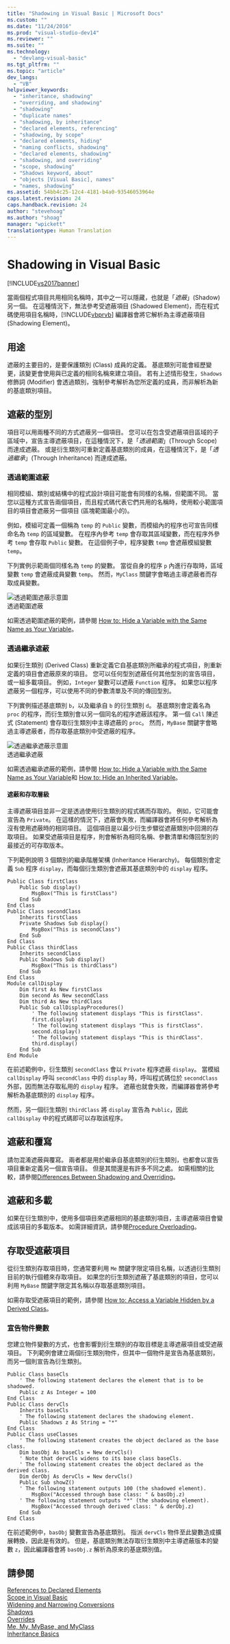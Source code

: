 ```yaml
---
title: "Shadowing in Visual Basic | Microsoft Docs"
ms.custom: ""
ms.date: "11/24/2016"
ms.prod: "visual-studio-dev14"
ms.reviewer: ""
ms.suite: ""
ms.technology: 
  - "devlang-visual-basic"
ms.tgt_pltfrm: ""
ms.topic: "article"
dev_langs: 
  - "VB"
helpviewer_keywords: 
  - "inheritance, shadowing"
  - "overriding, and shadowing"
  - "shadowing"
  - "duplicate names"
  - "shadowing, by inheritance"
  - "declared elements, referencing"
  - "shadowing, by scope"
  - "declared elements, hiding"
  - "naming conflicts, shadowing"
  - "declared elements, shadowing"
  - "shadowing, and overriding"
  - "scope, shadowing"
  - "Shadows keyword, about"
  - "objects [Visual Basic], names"
  - "names, shadowing"
ms.assetid: 54bb4c25-12c4-4181-b4a0-93546053964e
caps.latest.revision: 24
caps.handback.revision: 24
author: "stevehoag"
ms.author: "shoag"
manager: "wpickett"
translationtype: Human Translation
---
```

# Shadowing in Visual Basic
[!INCLUDE[vs2017banner](../../../../csharp/includes/vs2017banner.md)]

當兩個程式項目共用相同名稱時，其中之一可以隱藏，也就是「*遮蔽*」\(Shadow\) 另一個。  在這種情況下，無法參考受遮蔽項目 \(Shadowed Element\)，而在程式碼使用項目名稱時，[!INCLUDE[vbprvb](../../../../csharp/programming-guide/concepts/linq/includes/vbprvb_md.md)] 編譯器會將它解析為主導遮蔽項目 \(Shadowing Element\)。  
  
## 用途  
 遮蔽的主要目的，是要保護類別 \(Class\) 成員的定義。  基底類別可能會經歷變更，該變更會使用與已定義的相同名稱來建立項目。  若有上述情形發生，`Shadows` 修飾詞 \(Modifier\) 會透過類別，強制參考解析為您所定義的成員，而非解析為新的基底類別項目。  
  
## 遮蔽的型別  
 項目可以用兩種不同的方式遮蔽另一個項目。  您可以在包含受遮蔽項目區域的子區域中，宣告主導遮蔽項目，在這種情況下，是「*透過範圍*」\(Through Scope\) 而達成遮蔽。  或是衍生類別可重新定義基底類別的成員，在這種情況下，是「*透過繼承*」\(Through Inheritance\) 而達成遮蔽。  
  
### 透過範圍遮蔽  
 相同模組、類別或結構中的程式設計項目可能會有同樣的名稱，但範圍不同。  當您以這種方式宣告兩個項目，而且程式碼代表它們共用的名稱時，使用較小範圍項目的項目會遮蔽另一個項目 \(區塊範圍最小的\)。  
  
 例如，模組可定義一個稱為 `temp` 的 `Public` 變數，而模組內的程序也可宣告同樣命名為 `temp` 的區域變數。  在程序內參考 `temp` 會存取其區域變數，而在程序外參考 `temp` 會存取 `Public` 變數。  在這個例子中，程序變數 `temp` 會遮蔽模組變數 `temp`。  
  
 下列實例示範兩個同樣名為 `temp` 的變數。  當從自身的程序 `p` 內進行存取時，區域變數 `temp` 會遮蔽成員變數 `temp`。  然而，`MyClass` 關鍵字會略過主導遮蔽者而存取成員變數。  
  
 ![透過範圍遮蔽示意圖](../../../../visual-basic/programming-guide/language-features/declared-elements/media/shadowscope.gif "ShadowScope")  
透過範圍遮蔽  
  
 如需透過範圍遮蔽的範例，請參閱 [How to: Hide a Variable with the Same Name as Your Variable](../../../../visual-basic/programming-guide/language-features/declared-elements/how-to-hide-a-variable-with-the-same-name-as-your-variable.md)。  
  
### 透過繼承遮蔽  
 如果衍生類別 \(Derived Class\) 重新定義它自基底類別所繼承的程式項目，則重新定義的項目會遮蔽原來的項目。  您可以任何型別遮蔽任何其他型別的宣告項目，或一組多載項目。  例如，`Integer` 變數可以遮蔽 `Function` 程序。  如果您以程序遮蔽另一個程序，可以使用不同的參數清單及不同的傳回型別。  
  
 下列實例描述基底類別 `b`，以及繼承自 `b` 的衍生類別 `d`。  基底類別會定義名為 `proc` 的程序，而衍生類別會以另一個同名的程序遮蔽該程序。  第一個 `Call` 陳述式 \(Statement\) 會存取衍生類別中主導遮蔽的 `proc`。  然而，`MyBase` 關鍵字會略過主導遮蔽者，而存取基底類別中受遮蔽的程序。  
  
 ![透過繼承遮蔽示意圖](../../../../visual-basic/programming-guide/language-features/declared-elements/media/shadowinherit.gif "ShadowInherit")  
透過繼承遮蔽  
  
 如需透過繼承遮蔽的範例，請參閱 [How to: Hide a Variable with the Same Name as Your Variable](../../../../visual-basic/programming-guide/language-features/declared-elements/how-to-hide-a-variable-with-the-same-name-as-your-variable.md)和 [How to: Hide an Inherited Variable](../../../../visual-basic/programming-guide/language-features/declared-elements/how-to-hide-an-inherited-variable.md)。  
  
#### 遮蔽和存取層級  
 主導遮蔽項目並非一定是透過使用衍生類別的程式碼而存取的。  例如，它可能會宣告為 `Private`。  在這樣的情況下，遮蔽會失敗，而編譯器會將任何參考解析為沒有使用遮蔽時的相同項目。  這個項目是以最少衍生步驟從遮蔽類別中回溯的存取項目。  如果受遮蔽項目是程序，則會解析為相同名稱、參數清單和傳回型別的最接近的可存取版本。  
  
 下列範例說明 3 個類別的繼承階層架構 \(Inheritance Hierarchy\)。  每個類別會定義 `Sub` 程序 `display`，而每個衍生類別會遮蔽其基底類別中的 `display` 程序。  
  
```  
Public Class firstClass  
    Public Sub display()  
        MsgBox("This is firstClass")  
    End Sub  
End Class  
Public Class secondClass  
    Inherits firstClass  
    Private Shadows Sub display()  
        MsgBox("This is secondClass")  
    End Sub  
End Class  
Public Class thirdClass  
    Inherits secondClass  
    Public Shadows Sub display()  
        MsgBox("This is thirdClass")  
    End Sub  
End Class  
Module callDisplay  
    Dim first As New firstClass  
    Dim second As New secondClass  
    Dim third As New thirdClass  
    Public Sub callDisplayProcedures()  
        ' The following statement displays "This is firstClass".  
        first.display()  
        ' The following statement displays "This is firstClass".  
        second.display()  
        ' The following statement displays "This is thirdClass".  
        third.display()  
    End Sub  
End Module  
```  
  
 在前述範例中，衍生類別 `secondClass` 會以 `Private` 程序遮蔽 `display`。  當模組 `callDisplay` 呼叫 `secondClass` 中的 `display` 時，呼叫程式碼位於 `secondClass` 外部，因而無法存取私用的 `display` 程序。  遮蔽也就會失敗，而編譯器會將參考解析為基底類別的 `display` 程序。  
  
 然而，另一個衍生類別 `thirdClass` 將 `display` 宣告為 `Public`，因此 `callDisplay` 中的程式碼即可以存取該程序。  
  
## 遮蔽和覆寫  
 請勿混淆遮蔽與覆寫。  兩者都是用於繼承自基底類別的衍生類別，也都會以宣告項目重新定義另一個宣告項目。  但是其間還是有許多不同之處。  如需相關的比較，請參閱[Differences Between Shadowing and Overriding](../../../../visual-basic/programming-guide/language-features/declared-elements/differences-between-shadowing-and-overriding.md)。  
  
## 遮蔽和多載  
 如果在衍生類別中，使用多個項目來遮蔽相同的基底類別項目，主導遮蔽項目會變成該項目的多載版本。  如需詳細資訊，請參閱[Procedure Overloading](../../../../visual-basic/programming-guide/language-features/procedures/procedure-overloading.md)。  
  
## 存取受遮蔽項目  
 從衍生類別存取項目時，您通常要利用 `Me` 關鍵字限定項目名稱，以透過衍生類別目前的執行個體來存取項目。  如果您的衍生類別遮蔽了基底類別的項目，您可以利用 `MyBase` 關鍵字限定其名稱以存取基底類別項目。  
  
 如需存取受遮蔽項目的範例，請參閱 [How to: Access a Variable Hidden by a Derived Class](../../../../visual-basic/programming-guide/language-features/declared-elements/how-to-access-a-variable-hidden-by-a-derived-class.md)。  
  
### 宣告物件變數  
 您建立物件變數的方式，也會影響到衍生類別的存取目標是主導遮蔽項目或受遮蔽項目。  下列範例會建立兩個衍生類別物件，但其中一個物件是宣告為基底類別，而另一個則宣告為衍生類別。  
  
```  
Public Class baseCls  
    ' The following statement declares the element that is to be shadowed.  
    Public z As Integer = 100  
End Class  
Public Class dervCls  
    Inherits baseCls  
    ' The following statement declares the shadowing element.  
    Public Shadows z As String = "*"  
End Class  
Public Class useClasses  
    ' The following statement creates the object declared as the base class.  
    Dim basObj As baseCls = New dervCls()  
    ' Note that dervCls widens to its base class baseCls.  
    ' The following statement creates the object declared as the derived class.  
    Dim derObj As dervCls = New dervCls()  
    Public Sub showZ()   
    ' The following statement outputs 100 (the shadowed element).  
        MsgBox("Accessed through base class: " & basObj.z)  
    ' The following statement outputs "*" (the shadowing element).  
        MsgBox("Accessed through derived class: " & derObj.z)  
    End Sub  
End Class  
```  
  
 在前述範例中，`basObj` 變數宣告為基底類別。  指派 `dervCls` 物件至此變數造成擴展轉換，因此是有效的。  但是，基底類別無法存取衍生類別中主導遮蔽版本的變數 `z`，因此編譯器會將 `basObj.z` 解析為原來的基底類別值。  
  
## 請參閱  
 [References to Declared Elements](../../../../visual-basic/programming-guide/language-features/declared-elements/references-to-declared-elements.md)   
 [Scope in Visual Basic](../../../../visual-basic/programming-guide/language-features/declared-elements/scope.md)   
 [Widening and Narrowing Conversions](../../../../visual-basic/programming-guide/language-features/data-types/widening-and-narrowing-conversions.md)   
 [Shadows](../../../../visual-basic/language-reference/modifiers/shadows.md)   
 [Overrides](../../../../visual-basic/language-reference/modifiers/overrides.md)   
 [Me, My, MyBase, and MyClass](../../../../visual-basic/programming-guide/program-structure/me-my-mybase-and-myclass.md)   
 [Inheritance Basics](../../../../visual-basic/programming-guide/language-features/objects-and-classes/inheritance-basics.md)